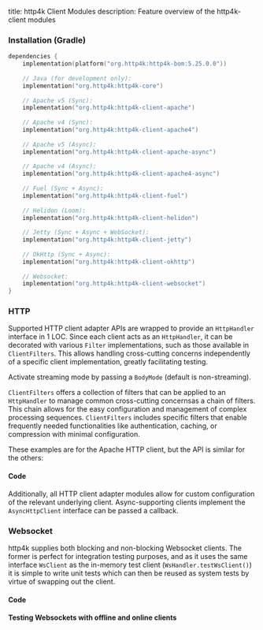 title: http4k Client Modules
description: Feature overview of the http4k-client modules

### Installation (Gradle)

```kotlin
dependencies {
    implementation(platform("org.http4k:http4k-bom:5.25.0.0"))
    
    // Java (for development only):
    implementation("org.http4k:http4k-core")
    
    // Apache v5 (Sync): 
    implementation("org.http4k:http4k-client-apache")
    
    // Apache v4 (Sync): 
    implementation("org.http4k:http4k-client-apache4")
    
    // Apache v5 (Async): 
    implementation("org.http4k:http4k-client-apache-async")
    
    // Apache v4 (Async): 
    implementation("org.http4k:http4k-client-apache4-async")
    
    // Fuel (Sync + Async): 
    implementation("org.http4k:http4k-client-fuel")
    
    // Helidon (Loom): 
    implementation("org.http4k:http4k-client-helidon")
    
    // Jetty (Sync + Async + WebSocket): 
    implementation("org.http4k:http4k-client-jetty")
    
    // OkHttp (Sync + Async): 
    implementation("org.http4k:http4k-client-okhttp")
    
    // Websocket: 
    implementation("org.http4k:http4k-client-websocket")
}
```

### HTTP
Supported HTTP client adapter APIs are wrapped to provide an `HttpHandler` interface in 1 LOC.
Since each client acts as an `HttpHandler`, it can be decorated with various `Filter` implementations, such as those available in `ClientFilters`.
This allows handling cross-cutting concerns independently of a specific client implementation, greatly facilitating testing.

Activate streaming mode by passing a `BodyMode` (default is non-streaming).

`ClientFilters` offers a collection of filters that can be applied to an `HttpHandler` to manage common cross-cutting concernsas a chain of filters. 
This chain allows for the easy configuration and management of complex processing sequences.
`ClientFilters` includes specific filters that enable frequently needed functionalities like authentication, caching, or compression with minimal configuration.

These examples are for the Apache HTTP client, but the API is similar for the others:

#### Code [<img class="octocat"/>](https://github.com/http4k/http4k/blob/master/src/docs/guide/reference/clients/example_http.kt)

<script src="https://gist-it.appspot.com/https://github.com/http4k/http4k/blob/master/src/docs/guide/reference/clients/example_http.kt"></script>

Additionally, all HTTP client adapter modules allow for custom configuration of the relevant underlying client. Async-supporting clients implement the `AsyncHttpClient` interface can be passed a callback.

### Websocket
http4k supplies both blocking and non-blocking Websocket clients. The former is perfect for integration testing purposes, and as it uses the same interface `WsClient` as the in-memory test client (`WsHandler.testWsClient()`) it is simple to write unit tests which can then be reused as system tests by virtue of swapping out the client.

#### Code [<img class="octocat"/>](https://github.com/http4k/http4k/blob/master/src/docs/guide/reference/clients/example_websocket.kt)

<script src="https://gist-it.appspot.com/https://github.com/http4k/http4k/blob/master/src/docs/guide/reference/clients/example_websocket.kt"></script>

#### Testing Websockets with offline and online clients [<img class="octocat"/>](https://github.com/http4k/http4k/blob/master/src/docs/guide/reference/clients/TestingWebsockets.kt)

<script src="https://gist-it.appspot.com/https://github.com/http4k/http4k/blob/master/src/docs/guide/reference/clients/TestingWebsockets.kt"></script>
